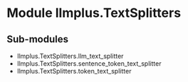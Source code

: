 Module llmplus.TextSplitters
============================

Sub-modules
-----------
* llmplus.TextSplitters.llm_text_splitter
* llmplus.TextSplitters.sentence_token_text_splitter
* llmplus.TextSplitters.token_text_splitter
